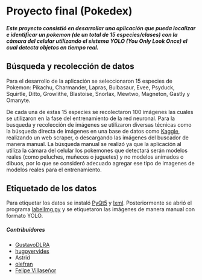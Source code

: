 # Proyecto final (Pokedex)

##### Este proyecto consistió en desarrollar una aplicación que pueda localizar e identificar un pokemon (de un total de 15 especies/clases) con la cámara del celular utilizando el sistema  YOLO (You Only Look Once) el cual detecta objetos en tiempo real.

## Búsqueda y recolección de datos
Para el desarrollo de la aplicación se seleccionaron 15 especies de Pokemon: Pikachu, Charmander, Lapras, Bulbasaur, Evee, Psyduck, Squirtle, Ditto, Growlithe, Blastoise, Snorlax, Mewtwo, Magneton, Gastly y Omanyte.

De cada una de estas 15 especies se recolectaron 100 imágenes las cuales se utilizaron en la fase del entrenamiento de la red neuronal. Para la busqueda y recolección de imágenes se utilizaron diversas técnicas como la búsqueda directa de imágenes en una base de datos como [Kaggle](https://www.kaggle.com/lantian773030/pokemonclassification), realizando un web scraper, o descargando las imágenes del buscador de manera manual. La búsqueda manual se realizó ya que la aplicación al utiliza la cámara del celular los pokemones que detectará serán modelos reales (como peluches, muñecos o juguetes) y no modelos animados o dibuos, por lo que se consideró adecuado agregar ese tipo de imagenes de modelos reales para el entrenamiento.

## Etiquetado de los datos
Para etiquetar los datos se instaló [PyQt5](https://www.riverbankcomputing.com/software/pyqt/download) y [lxml](https://lxml.de/installation.html). Posteriormente se abrió el programa [labelImg.py](https://github.com/tzutalin/labelImg#labelimg) y se etiquetaron las imágenes de manera manual con formato YOLO.




##### Contribuidores
* [GustavoDLRA](https://github.com/GustavoDLRA)
* [hugoyervides](https://github.com/hugoyervides)
* Astrid
* [olefran](https://github.com/olefran)
* [Felipe Villaseñor](https://github.com/Felipev201)

